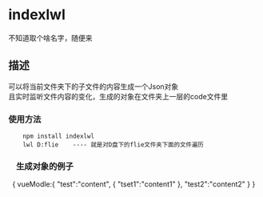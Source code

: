 
indexlwl 
===================================  
  不知道取个啥名字，随便来
  
    
描述 
-----------------------------------  
  可以将当前文件夹下的子文件的内容生成一个Json对象<br/>
  且实时监听文件内容的变化，生成的对象在文件夹上一层的code文件里
    
### 使用方法  
		npm install indexlwl 
		lwl D:flie    ---- 就是对D盘下的flie文件夹下面的文件遍历
  
###     生成对象的例子
  
	 {
	vueModle:{
		"test":"content",
			{
				"tset1":"content1"
			},
		"test2":"content2"
		}
	}  
          

  

     
